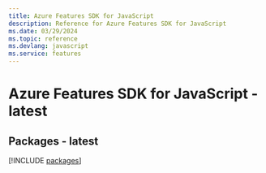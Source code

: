 ```yaml
---
title: Azure Features SDK for JavaScript
description: Reference for Azure Features SDK for JavaScript
ms.date: 03/29/2024
ms.topic: reference
ms.devlang: javascript
ms.service: features
---
```

# Azure Features SDK for JavaScript - latest
## Packages - latest
[!INCLUDE [packages](features-index.md)]